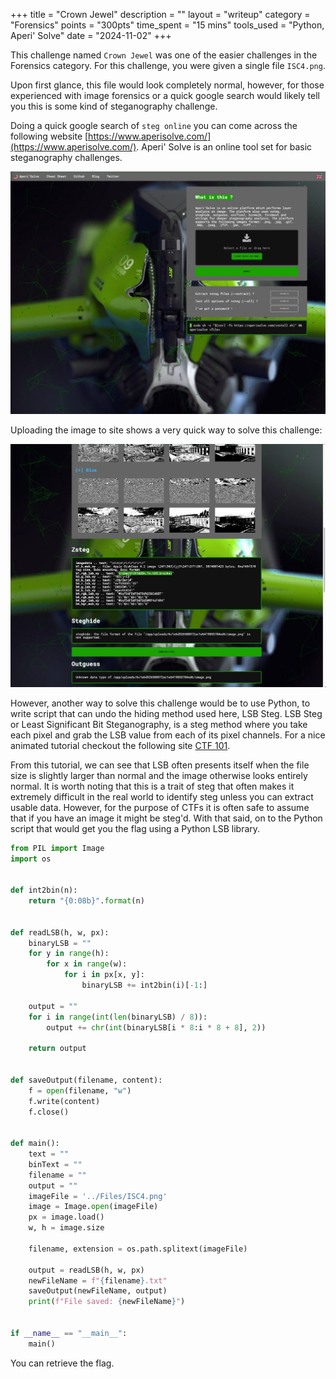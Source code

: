 +++
title = "Crown Jewel"
description = ""
layout = "writeup"
category = "Forensics"
points = "300pts"
time_spent = "15 mins"
tools_used = "Python, Aperi' Solve"
date = "2024-11-02"
+++


This challenge named `Crown Jewel` was one of the easier challenges in the Forensics category.
For this challenge, you were given a single file `ISC4.png`. 

Upon first glance, this file would look completely normal, however, for those experienced with image forensics or a
quick google search would likely tell you this is some kind of steganography challenge. 

Doing a quick google search of `steg online` you can come across the following website 
[https://www.aperisolve.com/](https://www.aperisolve.com/). Aperi' Solve is an online tool set for basic steganography
challenges. 

![Aperi' Solve](img.png)

Uploading the image to site shows a very quick way to solve this challenge:

![Flag](img_1.png)

However, another way to solve this challenge would be to use Python, to write script that can undo the hiding method
used here, LSB Steg. LSB Steg or Least Significant Bit Steganography, is a steg method where you take each pixel and 
grab the LSB value from each of its pixel channels. For a nice animated tutorial checkout the following site 
[CTF 101](https://ctf101.org/forensics/what-is-stegonagraphy/).

From this tutorial, we can see that LSB often presents itself when the file size is slightly larger than normal and the
image otherwise looks entirely normal. It is worth noting that this is a trait of steg that often makes it extremely 
difficult in the real world to identify steg unless you can extract usable data. However, for the purpose of CTFs it is
often safe to assume that if you have an image it might be steg'd. With that said, on to the Python script that would 
get you the flag using a Python LSB library. 

```python
from PIL import Image
import os


def int2bin(n):
    return "{0:08b}".format(n)


def readLSB(h, w, px):
    binaryLSB = ""
    for y in range(h):
        for x in range(w):
            for i in px[x, y]:
                binaryLSB += int2bin(i)[-1:]

    output = ""
    for i in range(int(len(binaryLSB) / 8)):
        output += chr(int(binaryLSB[i * 8:i * 8 + 8], 2))

    return output


def saveOutput(filename, content):
    f = open(filename, "w")
    f.write(content)
    f.close()


def main():
    text = ""
    binText = ""
    filename = ""
    output = ""
    imageFile = '../Files/ISC4.png'
    image = Image.open(imageFile)
    px = image.load()
    w, h = image.size

    filename, extension = os.path.splitext(imageFile)

    output = readLSB(h, w, px)
    newFileName = f"{filename}.txt"
    saveOutput(newFileName, output)
    print(f"File saved: {newFileName}")


if __name__ == "__main__":
    main()
```

You can retrieve the flag.